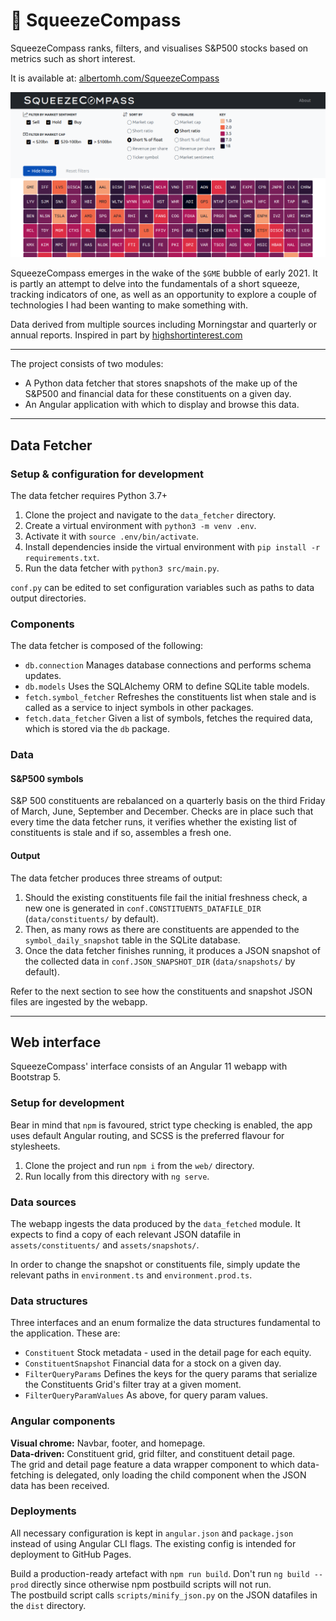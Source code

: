 # :compass:	SqueezeCompass

SqueezeCompass ranks, filters, and visualises S&P500 stocks based on metrics such as short interest.

It is available at: [albertomh.com/SqueezeCompass](https://www.albertomh.com/SqueezeCompass/)

[<img src="https://raw.githubusercontent.com/albertomh/SqueezeCompass/dist/assets/img/squeezecompass-og-image.png" alt="SqueezeCompass" width="600">](https://www.albertomh.com/SqueezeCompass/)

SqueezeCompass emerges in the wake of the `$GME` bubble of early 2021.  It is partly an attempt to delve into the 
fundamentals of a short squeeze, tracking indicators of one, as well as an opportunity to explore a couple of 
technologies I had been wanting to make something with.

Data derived from multiple sources including Morningstar and quarterly or annual reports. Inspired in part by [highshortinterest.com](https://www.highshortinterest.com/)

---

The project consists of two modules:
- A Python data fetcher that stores snapshots of the make up of the S&P500 and financial data for these constituents on a given day.
- An Angular application with which to display and browse this data.

---

## Data Fetcher

### Setup & configuration for development
The data fetcher requires Python 3.7+
1. Clone the project and navigate to the `data_fetcher` directory.
2. Create a virtual environment with `python3 -m venv .env`.
3. Activate it with `source .env/bin/activate`.
4. Install dependencies inside the virtual environment with `pip install -r requirements.txt`.
5. Run the data fetcher with `python3 src/main.py`.

`conf.py` can be edited to set configuration variables such as paths to data output directories. 


### Components
The data fetcher is composed of the following:
- `db.connection` Manages database connections and performs schema updates.
- `db.models` Uses the SQLAlchemy ORM to define SQLite table models. 
- `fetch.symbol_fetcher` Refreshes the constituents list when stale and is called as a service to inject symbols in other packages. 
- `fetch.data_fetcher` Given a list of symbols, fetches the required data, which is stored via the `db` package.


### Data

#### S&P500 symbols
S&P 500 constituents are rebalanced on a quarterly basis on the third Friday of March, June, September and December. 
Checks are in place such that every time the data fetcher runs, it verifies whether the existing list of constituents 
is stale and if so, assembles a fresh one.

#### Output
The data fetcher produces three streams of output:
1. Should the existing constituents file fail the initial freshness check, a new one is generated in 
   `conf.CONSTITUENTS_DATAFILE_DIR` (`data/constituents/` by default).
2. Then, as many rows as there are constituents are appended to the  `symbol_daily_snapshot` table in the SQLite database.  
3. Once the data fetcher finishes running, it produces a JSON snapshot of the collected data in `conf.JSON_SNAPSHOT_DIR` 
   (`data/snapshots/` by default).

Refer to the next section to see how the constituents and snapshot JSON files are ingested by the webapp.

---

## Web interface

SqueezeCompass' interface consists of an Angular 11 webapp with Bootstrap 5.

### Setup for development
Bear in mind that `npm` is favoured, strict type checking is enabled, the app uses default Angular 
routing, and SCSS is the preferred flavour for stylesheets.

1. Clone the project and run `npm i` from the `web/` directory. 
2. Run locally from this directory with `ng serve`.


### Data sources
The webapp ingests the data produced by the `data_fetched` module. 
It expects to find a copy of each relevant JSON datafile in `assets/constituents/` and `assets/snapshots/`.

In order to change the snapshot or constituents file, simply update the relevant paths in `environment.ts` and `environment.prod.ts`.

### Data structures
Three interfaces and an enum formalize the data structures fundamental to the application. These are:
- `Constituent` Stock metadata - used in the detail page for each equity.
- `ConstituentSnapshot` Financial data for a stock on a given day.
- `FilterQueryParams` Defines the keys for the query params that serialize the Constituents Grid's filter tray at a given moment.
- `FilterQueryParamValues` As above, for query param values.

### Angular components
**Visual chrome:** Navbar, footer, and homepage.  
**Data-driven:** Constituent grid, grid filter, and constituent detail page.  
The grid and detail page feature a data wrapper component to which data-fetching is delegated, only loading the child 
component when the JSON data has been received.


### Deployments
All necessary configuration is kept in `angular.json` and `package.json` instead of using Angular CLI flags. 
The existing config is intended for deployment to GitHub Pages.

Build a production-ready artefact with `npm run build`. Don't run `ng build --prod` directly since otherwise 
npm postbuild scripts will not run.   
The postbuild script calls `scripts/minify_json.py` on the JSON datafiles in the `dist` directory.
